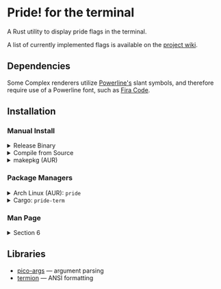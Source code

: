 
# Pride! for the terminal

A Rust utility to display pride flags in the terminal.

A list of currently implemented flags is available on the [project wiki](https://git.vwolfe.io/valerie/pride/wiki/Flags).

## Dependencies

Some Complex renderers utilize [Powerline's](https://github.com/ryanoasis/powerline-extra-symbols)
slant symbols, and therefore require use of a Powerline font, such as [Fira Code](https://github.com/tonsky/FiraCode).

## Installation

### Manual Install

<details>
<summary>Release Binary</summary>
Copy the compiled binary from the <a href="https://git.vwolfe.io/valerie/pride/releases/">releases page</a>
to a directory in <code>$PATH</code>, such as <code>/usr/bin/</code>.
</details>

<details>
<summary>Compile from Source</summary>
Compile using cargo with the command <code>cargo build --release</code> and
copy the file from <code>target/release/</code> to a directory in
<code>$PATH</code>, such as <code>/usr/bin/</code>.
</details>

<details>
<summary>makepkg (AUR)</summary>
Clone the <a href="https://aur.archlinux.org/pride.git">AUR Repository</a> and
run the command <code>makepkg --install</code>.
</details>

### Package Managers

<details>
<summary>Arch Linux (AUR): <code>pride</code></summary>
Install the package from the <a href="https://aur.archlinux.org/packages/pride"><code>pride</code> AUR Package</a>
using an AUR package manager such as <a href="https://github.com/Morganamilo/paru"><code>paru</code></a>.
</details>

<details>
<summary>Cargo: <code>pride-term</code></summary>
Install the package using Cargo with the command <code>cargo install pride-term</code>.
</details>

### Man Page

<details>
<summary>Section 6</summary>
Copy <code>man/pride.6</code> into <code>/usr/share/man/man6/</code>.
</details>

## Libraries

- [pico-args](https://crates.io/crates/pico-args) — argument parsing
- [termion](https://crates.io/crates/termion) — ANSI formatting


